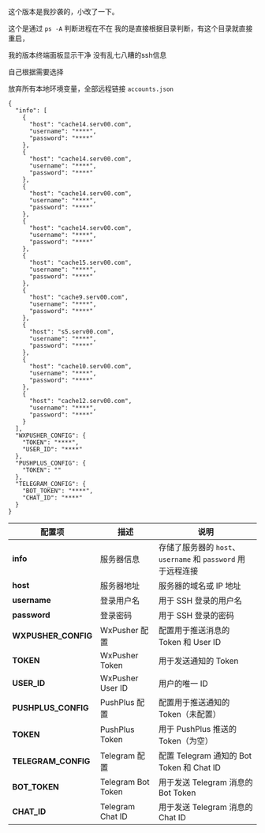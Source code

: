 这个版本是我抄袭的，小改了一下。

这个是通过 `ps -A` 判断进程在不在 我的是直接根据目录判断，有这个目录就直接重启，

我的版本终端面板显示干净 没有乱七八糟的ssh信息

自己根据需要选择

放弃所有本地环境变量，全部远程链接  `accounts.json`

```
{
  "info": [
    {
      "host": "cache14.serv00.com",
      "username": "****",
      "password": "****"
    },
    {
      "host": "cache14.serv00.com",
      "username": "****",
      "password": "****"
    },
    {
      "host": "cache14.serv00.com",
      "username": "****",
      "password": "****"
    },
    {
      "host": "cache14.serv00.com",
      "username": "****",
      "password": "****"
    },
    {
      "host": "cache15.serv00.com",
      "username": "****",
      "password": "****"
    },
    {
      "host": "cache9.serv00.com",
      "username": "****",
      "password": "****"
    },
    {
      "host": "s5.serv00.com",
      "username": "****",
      "password": "****"
    },
    {
      "host": "cache10.serv00.com",
      "username": "****",
      "password": "****"
    },
    {
      "host": "cache12.serv00.com",
      "username": "****",
      "password": "****"
    }
  ],
  "WXPUSHER_CONFIG": {
    "TOKEN": "****",
    "USER_ID": "****"
  },
  "PUSHPLUS_CONFIG": {
    "TOKEN": ""
  },
  "TELEGRAM_CONFIG": {
    "BOT_TOKEN": "****",
    "CHAT_ID": "****"
  }
}
```

| 配置项                  | 描述                        | 说明                          |
|-------------------------|-----------------------------|-------------------------------|
| **info**                | 服务器信息                  | 存储了服务器的 `host`、`username` 和 `password` 用于远程连接 |
| **host**                | 服务器地址                  | 服务器的域名或 IP 地址       |
| **username**            | 登录用户名                  | 用于 SSH 登录的用户名        |
| **password**            | 登录密码                    | 用于 SSH 登录的密码          |
| **WXPUSHER_CONFIG**     | WxPusher 配置               | 配置用于推送消息的 Token 和 User ID |
| **TOKEN**               | WxPusher Token              | 用于发送通知的 Token         |
| **USER_ID**             | WxPusher User ID            | 用户的唯一 ID                 |
| **PUSHPLUS_CONFIG**     | PushPlus 配置               | 配置用于推送通知的 Token（未配置） |
| **TOKEN**               | PushPlus Token              | 用于 PushPlus 推送的 Token（为空） |
| **TELEGRAM_CONFIG**     | Telegram 配置               | 配置 Telegram 通知的 Bot Token 和 Chat ID |
| **BOT_TOKEN**           | Telegram Bot Token          | 用于发送 Telegram 消息的 Bot Token |
| **CHAT_ID**             | Telegram Chat ID            | 用于发送 Telegram 消息的 Chat ID |

